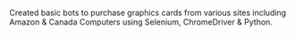 Created basic bots to purchase graphics cards from various sites including Amazon & Canada Computers using Selenium, ChromeDriver & Python.
